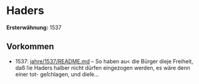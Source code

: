 # Haders

**Ersterwähnung:** 1537

## Vorkommen
- 1537: [jahre/1537/README.md](../jahre/1537/README.md) – So haben au<
die Bürger dieje Freiheit, daß ſie Haders halber nicht
dürfen eingezogen werden, es wäre denn einer tot-
geſchlagen, und dieſe...
